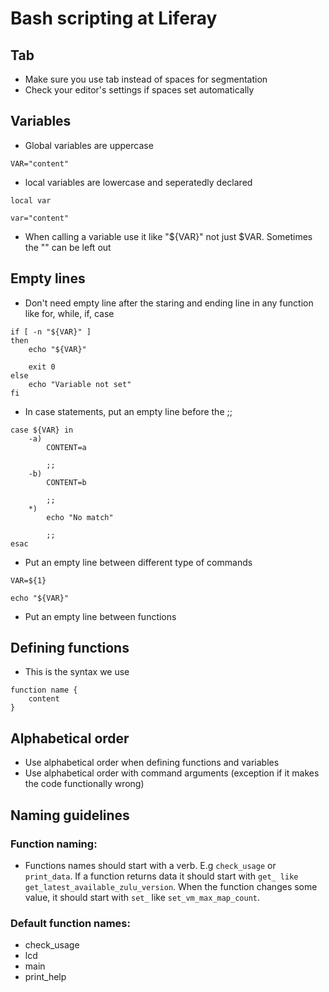 # Bash scripting at Liferay


## Tab

- Make sure you use tab instead of spaces for segmentation
- Check your editor's settings if spaces set automatically

## Variables

- Global variables are uppercase 
```
VAR="content"
```
- local variables are lowercase and seperatedly declared
```
local var

var="content"
```
- When calling a variable use it like "${VAR}" not just $VAR. Sometimes the "" can be left out

## Empty lines

- Don't need empty line after the staring and ending line in any function like for, while, if, case
```
if [ -n "${VAR}" ]
then
	echo "${VAR}"

	exit 0
else
	echo "Variable not set"
fi
```
- In case statements, put an empty line before the ;;
```
case ${VAR} in
	-a)
		CONTENT=a

		;;
	-b)
		CONTENT=b

		;;
	*)
		echo "No match"

		;;
esac
```
- Put an empty line between different type of commands
```
VAR=${1}

echo "${VAR}"
```
- Put an empty line between functions

## Defining functions

- This is the syntax we use
```
function name {
	content
}
```

## Alphabetical order

- Use alphabetical order when defining functions and variables
- Use alphabetical order with command arguments (exception if it makes the code functionally wrong)

## Naming guidelines

### Function naming:
- Functions names should start with a verb. E.g `check_usage` or `print_data`. If a function returns data it should start with `get_ like` `get_latest_available_zulu_version`. When the function changes some value, it should start with `set_` like `set_vm_max_map_count`.

### Default function names:
- check_usage
- lcd
- main
- print_help